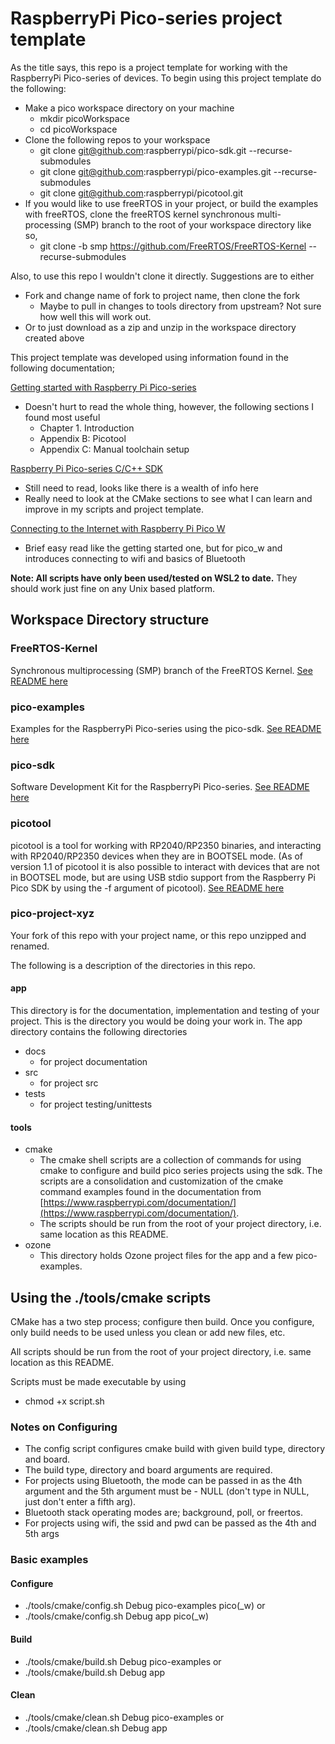 # RaspberryPi Pico-series project template

As the title says, this repo is a project template for working with the RaspberryPi Pico-series of devices. To begin using this project template do the following:

- Make a pico workspace directory on your machine 
    - mkdir picoWorkspace
    - cd picoWorkspace
- Clone the following repos to your workspace
    - git clone git@github.com:raspberrypi/pico-sdk.git --recurse-submodules
    - git clone git@github.com:raspberrypi/pico-examples.git --recurse-submodules
    - git clone git@github.com:raspberrypi/picotool.git
- If you would like to use freeRTOS in your project, or build the examples with freeRTOS, clone the freeRTOS kernel synchronous multi-processing (SMP) branch to the root of your workspace directory like so,
    - git clone -b smp https://github.com/FreeRTOS/FreeRTOS-Kernel --recurse-submodules

Also, to use this repo I wouldn't clone it directly.  Suggestions are to either
- Fork and change name of fork to project name, then clone the fork
    - Maybe to pull in changes to tools directory from upstream?  Not sure how well this will work out.
- Or to just download as a zip and unzip in the workspace directory created above

This project template was developed using information found in the following documentation;

[Getting started with Raspberry Pi Pico-series](https://datasheets.raspberrypi.com/pico/getting-started-with-pico.pdf)
- Doesn't hurt to read the whole thing, however, the following sections I found most useful
    - Chapter 1. Introduction
    - Appendix B: Picotool
    - Appendix C: Manual toolchain setup

[Raspberry Pi Pico-series C/C++ SDK](https://datasheets.raspberrypi.com/pico/raspberry-pi-pico-c-sdk.pdf)
- Still need to read, looks like there is a wealth of info here
- Really need to look at the CMake sections to see what I can learn and improve in my scripts and project template.

[Connecting to the Internet with Raspberry Pi Pico W](https://datasheets.raspberrypi.com/picow/connecting-to-the-internet-with-pico-w.pdf)
- Brief easy read like the getting started one, but for pico_w and introduces connecting to wifi and basics of Bluetooth

**Note: All scripts have only been used/tested on WSL2 to date.**  They should work just fine on any Unix based platform.

## Workspace Directory structure

### FreeRTOS-Kernel

Synchronous multiprocessing (SMP) branch of the FreeRTOS Kernel.
[See README here](https://github.com/FreeRTOS/FreeRTOS-Kernel)

### pico-examples

Examples for the RaspberryPi Pico-series using the pico-sdk.
[See README here](https://github.com/raspberrypi/pico-examples)

### pico-sdk

Software Development Kit for the RaspberryPi Pico-series.
[See README here](https://github.com/raspberrypi/pico-sdk)

### picotool
picotool is a tool for working with RP2040/RP2350 binaries, and interacting with RP2040/RP2350 devices when they are in BOOTSEL mode. (As of version 1.1 of picotool it is also possible to interact with devices that are not in BOOTSEL mode, but are using USB stdio support from the Raspberry Pi Pico SDK by using the -f argument of picotool).
[See README here](https://github.com/raspberrypi/picotool)

### pico-project-xyz

Your fork of this repo with your project name, or this repo unzipped and renamed.

The following is a description of the directories in this repo.

#### app

This directory is for the documentation, implementation and testing of your project.  This is the directory you would be doing your work in.  The app directory contains the following directories

- docs
    - for project documentation
- src
    - for project src
- tests
    - for project testing/unittests

#### tools
- cmake
    - The cmake shell scripts are a collection of commands for using cmake to configure and build pico series projects using the sdk.  The scripts are a consolidation and customization of the cmake command examples found in the documentation from [https://www.raspberrypi.com/documentation/](https://www.raspberrypi.com/documentation/).
    - The scripts should be run from the root of your project directory, i.e. same location as this README.
- ozone
    - This directory holds Ozone project files for the app and a few pico-examples.

## Using the ./tools/cmake scripts

CMake has a two step process; configure then build.  Once you configure, only build needs to be used unless you clean or add new files, etc.

All scripts should be run from the root of your project directory, i.e. same location as this README.

Scripts must be made executable by using 
- chmod +x script.sh

### Notes on Configuring
- The config script configures cmake build with given build type, directory and board.
- The build type, directory and board arguments are required.  
- For projects using Bluetooth, the mode can be passed in as the 4th argument and the 5th argument must be - NULL (don't type in NULL, just don't enter a fifth arg).
- Bluetooth stack operating modes are; background, poll, or freertos.
- For projects using wifi, the ssid and pwd can be passed as the 4th and 5th args

### Basic examples 

#### Configure

- ./tools/cmake/config.sh Debug pico-examples pico(_w)
or
- ./tools/cmake/config.sh Debug app pico(_w)

#### Build

- ./tools/cmake/build.sh Debug pico-examples
or
- ./tools/cmake/build.sh Debug app

#### Clean

- ./tools/cmake/clean.sh Debug pico-examples
or
- ./tools/cmake/clean.sh Debug app

